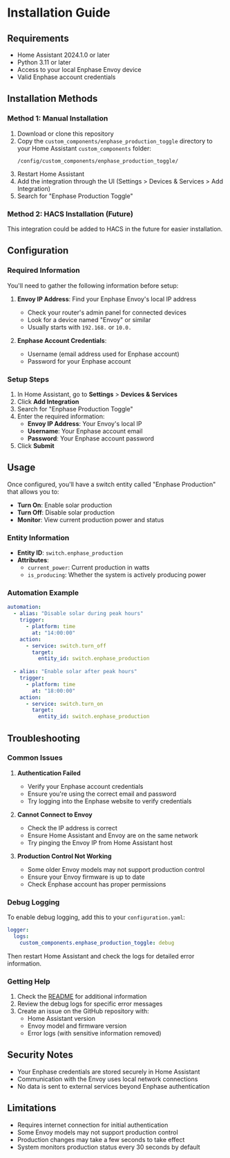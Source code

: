 # Installation Guide

## Requirements

- Home Assistant 2024.1.0 or later
- Python 3.11 or later
- Access to your local Enphase Envoy device
- Valid Enphase account credentials

## Installation Methods

### Method 1: Manual Installation

1. Download or clone this repository
2. Copy the `custom_components/enphase_production_toggle` directory to your Home Assistant `custom_components` folder:
   ```
   /config/custom_components/enphase_production_toggle/
   ```
3. Restart Home Assistant
4. Add the integration through the UI (Settings > Devices & Services > Add Integration)
5. Search for "Enphase Production Toggle"

### Method 2: HACS Installation (Future)

This integration could be added to HACS in the future for easier installation.

## Configuration

### Required Information

You'll need to gather the following information before setup:

1. **Envoy IP Address**: Find your Enphase Envoy's local IP address
   - Check your router's admin panel for connected devices
   - Look for a device named "Envoy" or similar
   - Usually starts with `192.168.` or `10.0.`

2. **Enphase Account Credentials**:
   - Username (email address used for Enphase account)
   - Password for your Enphase account

### Setup Steps

1. In Home Assistant, go to **Settings** > **Devices & Services**
2. Click **Add Integration**
3. Search for "Enphase Production Toggle"
4. Enter the required information:
   - **Envoy IP Address**: Your Envoy's local IP
   - **Username**: Your Enphase account email
   - **Password**: Your Enphase account password
5. Click **Submit**

## Usage

Once configured, you'll have a switch entity called "Enphase Production" that allows you to:

- **Turn On**: Enable solar production
- **Turn Off**: Disable solar production
- **Monitor**: View current production power and status

### Entity Information

- **Entity ID**: `switch.enphase_production`
- **Attributes**:
  - `current_power`: Current production in watts
  - `is_producing`: Whether the system is actively producing power

### Automation Example

```yaml
automation:
  - alias: "Disable solar during peak hours"
    trigger:
      - platform: time
        at: "14:00:00"
    action:
      - service: switch.turn_off
        target:
          entity_id: switch.enphase_production
  
  - alias: "Enable solar after peak hours"
    trigger:
      - platform: time
        at: "18:00:00"
    action:
      - service: switch.turn_on
        target:
          entity_id: switch.enphase_production
```

## Troubleshooting

### Common Issues

1. **Authentication Failed**
   - Verify your Enphase account credentials
   - Ensure you're using the correct email and password
   - Try logging into the Enphase website to verify credentials

2. **Cannot Connect to Envoy**
   - Check the IP address is correct
   - Ensure Home Assistant and Envoy are on the same network
   - Try pinging the Envoy IP from Home Assistant host

3. **Production Control Not Working**
   - Some older Envoy models may not support production control
   - Ensure your Envoy firmware is up to date
   - Check Enphase account has proper permissions

### Debug Logging

To enable debug logging, add this to your `configuration.yaml`:

```yaml
logger:
  logs:
    custom_components.enphase_production_toggle: debug
```

Then restart Home Assistant and check the logs for detailed error information.

### Getting Help

1. Check the [README](README.md) for additional information
2. Review the debug logs for specific error messages
3. Create an issue on the GitHub repository with:
   - Home Assistant version
   - Envoy model and firmware version
   - Error logs (with sensitive information removed)

## Security Notes

- Your Enphase credentials are stored securely in Home Assistant
- Communication with the Envoy uses local network connections
- No data is sent to external services beyond Enphase authentication

## Limitations

- Requires internet connection for initial authentication
- Some Envoy models may not support production control
- Production changes may take a few seconds to take effect
- System monitors production status every 30 seconds by default